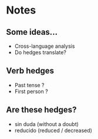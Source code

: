 # Notes

## Some ideas...
- Cross-language analysis
- Do hedges translate?

## Verb hedges
- Past tense ?
- First person ?

## Are these hedges?
- sin duda (without a doubt)
- reducido (reduced / decreased)
